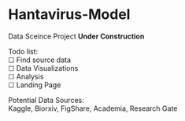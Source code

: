 # Hantavirus-Model
Data Sceince Project **Under Construction**

Todo list:  
☐ Find source data  
☐ Data Visualizations  
☐ Analysis  
☐ Landing Page

Potential Data Sources:  
Kaggle, Biorxiv, FigShare, Academia, Research Gate
